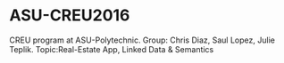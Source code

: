 # ASU-CREU2016
CREU program at ASU-Polytechnic. 
Group: Chris Diaz, Saul Lopez, Julie Teplik. 
Topic:Real-Estate App, Linked Data & Semantics
